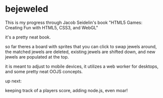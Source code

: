 bejeweled
=========
This is my progress through Jacob Seidelin's book "HTML5 Games: Creating Fun with HTML5, CSS3, and WebGL"

it's a pretty neat book.

so far theres a board with sprites that you can click to swap jewels around, the matched jewels are deleted,
existing jewels are shifted down, and new jewels are populated at the top.

it is meant to adjust to mobile devices, it utilizes a web worker for desktops, and some pretty neat OOJS
concepts. 


up next: 

keeping track of a players score, adding node.js, even moar!
